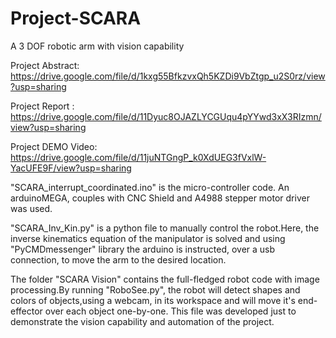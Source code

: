 # Project-SCARA
A 3 DOF robotic arm with vision capability

Project Abstract: https://drive.google.com/file/d/1kxg55BfkzvxQh5KZDi9VbZtgp_u2S0rz/view?usp=sharing

Project Report  : https://drive.google.com/file/d/11Dyuc8OJAZLYCGUqu4pYYwd3xX3RIzmn/view?usp=sharing

Project DEMO Video: https://drive.google.com/file/d/11juNTGngP_k0XdUEG3fVxlW-YacUFE9F/view?usp=sharing

"SCARA_interrupt_coordinated.ino" is the micro-controller code. An arduinoMEGA, couples with CNC Shield and A4988 stepper motor driver was used.

"SCARA_Inv_Kin.py" is a python file to manually control the robot.Here, the inverse kinematics equation of the manipulator is solved and using "PyCMDmessenger" library the arduino
is instructed, over a usb connection, to move the arm to the desired location.

The folder "SCARA Vision" contains the full-fledged robot code with image processing.By running "RoboSee.py", the robot will detect shapes and colors of objects,using a webcam, in its workspace and will move it's end-effector over each object one-by-one. This file was developed just to demonstrate the vision capability and automation of the project. 
